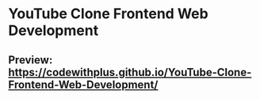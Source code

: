# YouTube Clone Frontend Web Development

## Preview: https://codewithplus.github.io/YouTube-Clone-Frontend-Web-Development/
